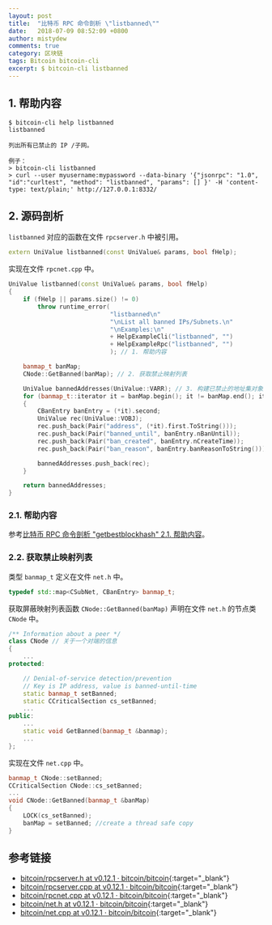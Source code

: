 ```yaml
---
layout: post
title:  "比特币 RPC 命令剖析 \"listbanned\""
date:   2018-07-09 08:52:09 +0800
author: mistydew
comments: true
category: 区块链
tags: Bitcoin bitcoin-cli
excerpt: $ bitcoin-cli listbanned
---
```

## 1. 帮助内容

```shell
$ bitcoin-cli help listbanned
listbanned

列出所有已禁止的 IP /子网。

例子：
> bitcoin-cli listbanned
> curl --user myusername:mypassword --data-binary '{"jsonrpc": "1.0", "id":"curltest", "method": "listbanned", "params": [] }' -H 'content-type: text/plain;' http://127.0.0.1:8332/
```

## 2. 源码剖析

`listbanned` 对应的函数在文件 `rpcserver.h` 中被引用。

```cpp
extern UniValue listbanned(const UniValue& params, bool fHelp);
```

实现在文件 `rpcnet.cpp` 中。

```cpp
UniValue listbanned(const UniValue& params, bool fHelp)
{
    if (fHelp || params.size() != 0)
        throw runtime_error(
                            "listbanned\n"
                            "\nList all banned IPs/Subnets.\n"
                            "\nExamples:\n"
                            + HelpExampleCli("listbanned", "")
                            + HelpExampleRpc("listbanned", "")
                            ); // 1. 帮助内容

    banmap_t banMap;
    CNode::GetBanned(banMap); // 2. 获取禁止映射列表

    UniValue bannedAddresses(UniValue::VARR); // 3. 构建已禁止的地址集对象并返回
    for (banmap_t::iterator it = banMap.begin(); it != banMap.end(); it++)
    {
        CBanEntry banEntry = (*it).second;
        UniValue rec(UniValue::VOBJ);
        rec.push_back(Pair("address", (*it).first.ToString()));
        rec.push_back(Pair("banned_until", banEntry.nBanUntil));
        rec.push_back(Pair("ban_created", banEntry.nCreateTime));
        rec.push_back(Pair("ban_reason", banEntry.banReasonToString()));

        bannedAddresses.push_back(rec);
    }

    return bannedAddresses;
}
```

### 2.1. 帮助内容

参考[比特币 RPC 命令剖析 "getbestblockhash" 2.1. 帮助内容](/blog/2018/05/bitcoin-rpc-command-getbestblockhash.html#21-帮助内容)。

### 2.2. 获取禁止映射列表

类型 `banmap_t` 定义在文件 `net.h` 中。

```cpp
typedef std::map<CSubNet, CBanEntry> banmap_t;
```

获取屏蔽映射列表函数 `CNode::GetBanned(banMap)` 声明在文件 `net.h` 的节点类 `CNode` 中。

```cpp
/** Information about a peer */
class CNode // 关于一个对端的信息
{
    ...
protected:

    // Denial-of-service detection/prevention
    // Key is IP address, value is banned-until-time
    static banmap_t setBanned;
    static CCriticalSection cs_setBanned;
    ...
public:
    ...
    static void GetBanned(banmap_t &banmap);
    ...
};
```

实现在文件 `net.cpp` 中。

```cpp
banmap_t CNode::setBanned;
CCriticalSection CNode::cs_setBanned;
...
void CNode::GetBanned(banmap_t &banMap)
{
    LOCK(cs_setBanned);
    banMap = setBanned; //create a thread safe copy
}
```

## 参考链接

* [bitcoin/rpcserver.h at v0.12.1 · bitcoin/bitcoin](https://github.com/bitcoin/bitcoin/blob/v0.12.1/src/rpcserver.h){:target="_blank"}
* [bitcoin/rpcserver.cpp at v0.12.1 · bitcoin/bitcoin](https://github.com/bitcoin/bitcoin/blob/v0.12.1/src/rpcserver.cpp){:target="_blank"}
* [bitcoin/rpcnet.cpp at v0.12.1 · bitcoin/bitcoin](https://github.com/bitcoin/bitcoin/blob/v0.12.1/src/rpcnet.cpp){:target="_blank"}
* [bitcoin/net.h at v0.12.1 · bitcoin/bitcoin](https://github.com/bitcoin/bitcoin/blob/v0.12.1/src/net.h){:target="_blank"}
* [bitcoin/net.cpp at v0.12.1 · bitcoin/bitcoin](https://github.com/bitcoin/bitcoin/blob/v0.12.1/src/net.cpp){:target="_blank"}
